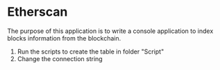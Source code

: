 # Etherscan
The purpose of this application is to write a console application to index blocks information from the blockchain.

1) Run the scripts to create the table in folder "Script"
2) Change the connection string

